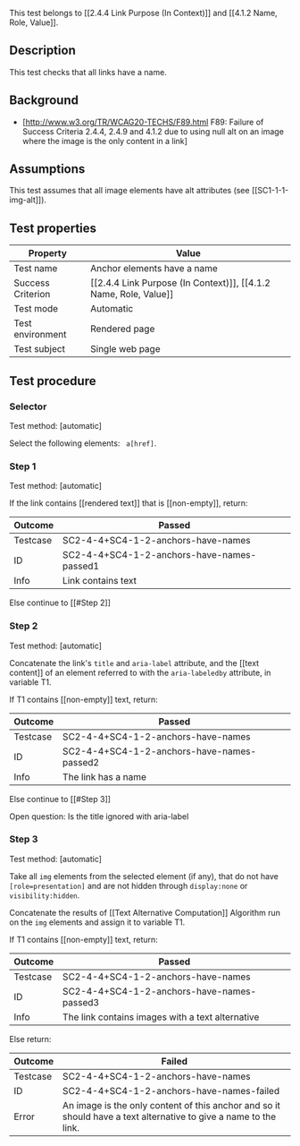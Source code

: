 This test belongs to [[2.4.4 Link Purpose (In Context)]] and [[4.1.2 Name, Role, Value]].


## Description
This test checks that all links have a name.


## Background
- [http://www.w3.org/TR/WCAG20-TECHS/F89.html  F89: Failure of Success Criteria 2.4.4, 2.4.9 and 4.1.2 due to using null alt on an image where the image is the only content in a link]


## Assumptions
This test assumes that all image elements have alt attributes (see [[SC1-1-1-img-alt]]).


## Test properties
| Property          | Value
|-------------------|----
| Test name         | Anchor elements have a name
| Success Criterion | [[2.4.4 Link Purpose (In Context)]], [[4.1.2 Name, Role, Value]]
| Test mode         | Automatic
| Test environment  | Rendered page
| Test subject      | Single web page


## Test procedure

### Selector
Test method: [automatic]

Select the following elements: ` a[href]`.

### Step 1
Test method: [automatic]

If the link contains [[rendered text]] that is [[non-empty]], return:

| Outcome  | Passed
|----------|-----
| Testcase | SC2-4-4+SC4-1-2-anchors-have-names
| ID       | SC2-4-4+SC4-1-2-anchors-have-names-passed1
| Info     | Link contains text

Else continue to [[#Step 2]]

### Step 2
Test method: [automatic]

Concatenate the link's `title` and `aria-label` attribute, and the [[text content]] of an element referred to with the `aria-labeledby` attribute, in variable T1.

If T1 contains [[non-empty]] text, return:

| Outcome  | Passed
|----------|-----
| Testcase | SC2-4-4+SC4-1-2-anchors-have-names
| ID       | SC2-4-4+SC4-1-2-anchors-have-names-passed2
| Info     | The link has a name

Else continue to [[#Step 3]]

Open question: Is the title ignored with aria-label

### Step 3
Test method: [automatic]

Take all `img` elements from the selected element (if any), that do not have `[role=presentation]` and are not hidden through `display:none` or `visibility:hidden`.

Concatenate the results of [[Text Alternative Computation]] Algorithm run on the `img` elements and assign it to variable T1.

If T1 contains [[non-empty]] text, return:

| Outcome  | Passed
|----------|-----
| Testcase | SC2-4-4+SC4-1-2-anchors-have-names
| ID       | SC2-4-4+SC4-1-2-anchors-have-names-passed3
| Info     | The link contains images with a text alternative

Else return:

| Outcome  | Failed
|----------|-----
| Testcase | SC2-4-4+SC4-1-2-anchors-have-names
| ID       | SC2-4-4+SC4-1-2-anchors-have-names-failed
| Error    | An image is the only content of this anchor and so it should have a text alternative to give a name to the link.
